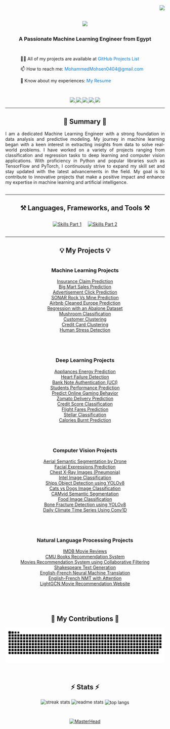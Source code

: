 <img align="right" src="https://visitor-badge.laobi.icu/badge?page_id=MohammedMohsen0404.mohammedmohsen0404" />

<h1 align="center">
    <img src="https://readme-typing-svg.herokuapp.com/?font=Righteous&size=35&center=true&vCenter=true&width=500&height=70&duration=4000&lines=Hi+There!+👋;+I'm+Mohammed+Mohsen!;" />
</h1>

<h3 align="center" style="margin-bottom: 30px;">A Passionate Machine Learning Engineer from Egypt</h3>


<div align="center" style="margin-bottom: 30px;">
  <div style="display: flex; align-items: center; justify-content: center;">
    <div style="text-align: left; margin-right: 20px;">
      <p>👨‍💻 All of my projects are available at <a href="https://github.com/MohammedMohsen0404/Projects_List" target="_blank" style="text-decoration: none; color: #007bff;">GitHub Projects List</a></p>
      <p>📫 How to reach me: <a href="mailto:MohammedMohsen0404@gmail.com" style="text-decoration: none; color: #007bff;">MohammedMohsen0404@gmail.com</a></p>
      <p>📄 Know about my experiences: <a href="https://drive.google.com/file/d/1cDVFbpKWfyZB8kCXffg_4JApRphxxDbU/view?usp=sharing" target="_blank" style="text-decoration: none; color: #007bff;">My Resume</a></p>
    </div>
    <!-- Removed Coding Image -->
  </div>
</div>

<div align="center"> 
  <a href="https://www.linkedin.com/in/mohammed-mohsen-323994276/" target="_blank">
    <img src="https://img.shields.io/badge/LinkedIn-0077B5?style=for-the-badge&logo=linkedin&logoColor=white" />
  </a>
  <a href="https://www.kaggle.com/mohammedmohsen0404" target="_blank">
    <img src="https://img.shields.io/badge/Kaggle-20BEFF?style=for-the-badge&logo=kaggle&logoColor=white" />
  </a>
  <a href="https://www.freelancer.com/u/mohammedmohsen04" target="_blank">
    <img src="https://img.shields.io/badge/Freelancer-0078FF?style=for-the-badge&logo=freelancer&logoColor=white" />
  </a>
  <a href="https://www.upwork.com/freelancers/~01e18965bd893d67e3?mp_source=share" target="_blank">
    <img src="https://img.shields.io/badge/Upwork-6FDA44?style=for-the-badge&logo=upwork&logoColor=white" />
  </a>
  <a href="https://www.notion.so/Preprocessing-Pipeline-e317b357e94b4d9480f977f1a782dd32" target="_blank">
    <img src="https://img.shields.io/badge/Notion-000000?style=for-the-badge&logo=notion&logoColor=white" />
  </a>
</div>
<hr/>

<h2 align="center">📜 Summary 📜</h2>
<div align="center" style="max-width: 600px; margin-bottom: 30px;">
  <p style="text-align: justify;">
    I am a dedicated Machine Learning Engineer with a strong foundation in data analysis and predictive modeling. My journey in machine learning began with a keen interest in extracting insights from data to solve real-world problems. I have worked on a variety of projects ranging from classification and regression tasks to deep learning and computer vision applications. With proficiency in Python and popular libraries such as TensorFlow and PyTorch, I continuously strive to expand my skill set and stay updated with the latest advancements in the field. My goal is to contribute to innovative projects that make a positive impact and enhance my expertise in machine learning and artificial intelligence.
  </p>
</div>

<hr/>

<h2 align="center">⚒️ Languages, Frameworks, and Tools ⚒️</h2>

<div align="center" style="margin-top: 30px;">
  <div style="display: flex; flex-wrap: wrap; justify-content: center; gap: 20px;">
    <a href="https://go-skill-icons.vercel.app/">
      <img src="https://go-skill-icons.vercel.app/api/icons?i=numpy,pandas,matplotlib,seaborn,scipy,scikitlearn" alt="Skills Part 1" style="max-width: 150px;" />
    </a>
    <a href="https://go-skill-icons.vercel.app/">
      <img src="https://go-skill-icons.vercel.app/api/icons?i=tensorflow,pytorch,python,huggingface,kaggle,git,github" alt="Skills Part 2" style="max-width: 150px;" />
    </a>
  </div>
</div>

<br/>
<hr/>

<h2 align="center">💡 My Projects 💡</h2>

<!-- Container for all sections -->
<div style="display: flex; flex-direction: column; align-items: center;">

 <!-- Machine Learning Projects -->
<div style="text-align: center; margin-bottom: 40px;">
  <h3>Machine Learning Projects</h3>
  <ul style="list-style-type: none; padding: 0;">
    <li><a href="https://github.com/MohammedMohsen0404/Starting-Is-All-You-Need/tree/main/Proj01_Insurance_Claim_Prediction" target="_blank">Insurance Claim Prediction</a></li>
    <li><a href="https://github.com/MohammedMohsen0404/Starting-Is-All-You-Need/tree/main/Proj02_Big_Mart_Sales_Prediction" target="_blank">Big Mart Sales Prediction</a></li>
    <li><a href="https://github.com/MohammedMohsen0404/Starting-Is-All-You-Need/tree/main/Proj04_Advertisement" target="_blank">Advertisement Click Prediction</a></li>
    <li><a href="https://github.com/MohammedMohsen0404/Starting-Is-All-You-Need/tree/main/Proj06_SONAR_Rock_Vs_Mine_Prediction" target="_blank">SONAR Rock Vs Mine Prediction</a></li>
    <li><a href="https://github.com/MohammedMohsen0404/Starting-Is-All-You-Need/tree/main/Proj07_Airbnb_Prediction" target="_blank">Airbnb Cleaned Europe Prediction</a></li>
    <li><a href="https://github.com/MohammedMohsen0404/Starting-Is-All-You-Need/tree/main/Proj08_Abalone_Dataset" target="_blank">Regression with an Abalone Dataset</a></li>
    <li><a href="https://github.com/MohammedMohsen0404/Starting-Is-All-You-Need/tree/main/Proj09_Mushroom_Classification" target="_blank">Mushroom Classification</a></li>
    <li><a href="https://github.com/MohammedMohsen0404/Starting-Is-All-You-Need/tree/main/Proj10_Customer_Clustering" target="_blank">Customer Clustering</a></li>
    <li><a href="https://github.com/MohammedMohsen0404/Starting-Is-All-You-Need/tree/main/Proj11_Credit_Card_Clustering" target="_blank">Credit Card Clustering</a></li>
    <li><a href="https://github.com/MohammedMohsen0404/Starting-Is-All-You-Need/tree/main/Proj12_Human_Stress_Detection" target="_blank">Human Stress Detection</a></li>
  </ul>
</div>


<div style="text-align: center; margin-bottom: 40px;">
  <h3>Deep Learning Projects</h3>
  <ul style="list-style-type: none; padding: 0;">
    <li><a href="https://github.com/MohammedMohsen0404/Starting-Is-All-You-Need/tree/main/Proj13_Appliances_Energy_Prediction" target="_blank">Appliances Energy Prediction</a></li>
    <li><a href="https://github.com/MohammedMohsen0404/Starting-Is-All-You-Need/tree/main/Proj03_Heart_Failure_Detection" target="_blank">Heart Failure Detection</a></li>
    <li><a href="https://github.com/MohammedMohsen0404/Starting-Is-All-You-Need/tree/main/Proj05_Bank_Note_Authentication_UCI" target="_blank">Bank Note Authentication (UCI)</a></li>
    <li><a href="https://github.com/MohammedMohsen0404/Starting-Is-All-You-Need/tree/main/Proj14_Students_Performance_Prediction" target="_blank">Students Performance Prediction</a></li>
    <li><a href="https://github.com/MohammedMohsen0404/Starting-Is-All-You-Need/tree/main/Proj15_Predict-online-gaming-behavior" target="_blank">Predict Online Gaming Behavior</a></li>
    <li><a href="https://github.com/MohammedMohsen0404/Starting-Is-All-You-Need/tree/main/Proj16_Zomato_Delivery_Prediction" target="_blank">Zomato Delivery Prediction</a></li>
    <li><a href="https://github.com/MohammedMohsen0404/Starting-Is-All-You-Need/tree/main/Proj17_Credit-score-classification" target="_blank">Credit Score Classification</a></li>
    <li><a href="https://github.com/MohammedMohsen0404/Starting-Is-All-You-Need/tree/main/Proj18_Flight_Fares_Prediction" target="_blank">Flight Fares Prediction</a></li>
    <li><a href="https://github.com/MohammedMohsen0404/Starting-Is-All-You-Need/tree/main/Proj19_Stellar_Classification" target="_blank">Stellar Classification</a></li>
    <li><a href="https://github.com/MohammedMohsen0404/Starting-Is-All-You-Need/tree/main/Proj20_Caloriees_Burnt_Prediction" target="_blank">Calories Burnt Prediction</a></li>
  </ul>
</div>

<div style="text-align: center; margin-bottom: 40px;">
  <h3>Computer Vision Projects</h3>
  <ul style="list-style-type: none; padding: 0;">
    <li><a href="https://github.com/MohammedMohsen0404/Starting-Is-All-You-Need/tree/main/Proj27_CV_Aerial_Semantic_Segmentation_by_Drone" target="_blank">Aerial Semantic Segmentation by Drone</a></li>
    <li><a href="https://github.com/MohammedMohsen0404/Starting-Is-All-You-Need/tree/main/Proj24_CV_Facial_Expressions_Prediction" target="_blank">Facial Expressions Prediction</a></li>
    <li><a href="https://github.com/MohammedMohsen0404/Starting-Is-All-You-Need/tree/main/Proj23_CV_Chest_X-Ray_Images_Pneumonia" target="_blank">Chest X-Ray Images (Pneumonia)</a></li>
    <li><a href="https://github.com/MohammedMohsen0404/Starting-Is-All-You-Need/tree/main/Proj22_CV_Intel_Image_Classification" target="_blank">Intel Image Classification</a></li>
    <li><a href="https://github.com/MohammedMohsen0404/Starting-Is-All-You-Need/tree/main/Proj28_CV_Ships_Object_Detection_using_YOLOv8" target="_blank">Ships Object Detection using YOLOv8</a></li>
    <li><a href="https://github.com/MohammedMohsen0404/Starting-Is-All-You-Need/tree/main/Proj21_CV_Cats_vs_Dogs_Image_Classification" target="_blank">Cats vs Dogs Image Classification</a></li>
    <li><a href="https://github.com/MohammedMohsen0404/Starting-Is-All-You-Need/tree/main/Proj25_CV_CAMvid_semantic_segmentation" target="_blank">CAMvid Semantic Segmentation</a></li>
    <li><a href="https://github.com/MohammedMohsen0404/Starting-Is-All-You-Need/tree/main/Proj26_CV_Food_Image_Classification" target="_blank">Food Image Classification</a></li>
    <li><a href="https://github.com/MohammedMohsen0404/Starting-Is-All-You-Need/tree/main/Proj29_CV_Bone_Fracture_Detection_using_YOLOv8" target="_blank">Bone Fracture Detection using YOLOv8</a></li>
    <li><a href="https://github.com/MohammedMohsen0404/Starting-Is-All-You-Need/tree/main/Proj30_Daily_Climate_time_series" target="_blank">Daily Climate Time Series Using Conv1D</a></li>
  </ul>
</div>

<!-- Natural Language Processing Projects -->
<div style="text-align: center;">
  <h3>Natural Language Processing Projects</h3>
  <ul style="list-style-type: none; padding: 0;">
    <li><a href="https://github.com/MohammedMohsen0404/Starting-Is-All-You-Need/tree/main/Proj31_NLP_IMDB_Movie_Reviews" target="_blank">IMDB Movie Reviews</a></li>
    <li><a href="https://github.com/MohammedMohsen0404/Starting-Is-All-You-Need/tree/main/Proj32_NLP_CMU_Books_Recommendation_System" target="_blank">CMU Books Recommendation System</a></li>
    <li><a href="https://github.com/MohammedMohsen0404/Starting-Is-All-You-Need/tree/main/Proj33_NLP_Movies_RS_using_Collaborative_Filtering" target="_blank">Movies Recommendation System using Collaborative Filtering</a></li>
    <li><a href="https://github.com/MohammedMohsen0404/Starting-Is-All-You-Need/tree/main/Proj34_NLP_Shakespeare_Text_Generation" target="_blank">Shakespeare Text Generation</a></li>
    <li><a href="https://github.com/MohammedMohsen0404/Starting-Is-All-You-Need/tree/main/Proj35_NLP_English_French_Neural_Machine_Translation" target="_blank">English-French Neural Machine Translation</a></li>
    <li><a href="https://github.com/MohammedMohsen0404/Starting-Is-All-You-Need/tree/main/Proj36_NLP_English_French_NMT_with_Attention" target="_blank">English-French NMT with Attention</a></li>
    <li><a href="https://github.com/MohammedMohsen0404/Effort-Is-All-You-Need/tree/main/LightGCN_Movie_Recommendation_Website" target="_blank">LightGCN Movie Recommendation Website</a></li>
  </ul>
</div>

<br/>
<hr/>

<h2 align="center">🐍 My Contributions 🐍</h2>
<div align="center">
  <img alt="snake eating my contributions" src="https://raw.githubusercontent.com/MohammedMohsen0404/MohammedMohsen0404/output/github-contribution-grid-snake.svg" />
</div>
<hr/>

<h2 align="center">⚡ Stats ⚡</h2>
<div align="center">
  <img width=390 src="https://github-readme-streak-stats.herokuapp.com/?user=MohammedMohsen0404&count_private=true&theme=default&border_radius=10" alt="streak stats"/>
  <img width=390 src="https://github-readme-stats.vercel.app/api?username=MohammedMohsen0404&count_private=true&show_icons=true&theme=default&border_radius=10" alt="readme stats" />
  <img width=325 align="center" src="https://github-readme-stats.vercel.app/api/top-langs/?username=MohammedMohsen0404&hide=HTML&langs_count=8&layout=compact&theme=default&border_radius=10" alt="top langs" />
</div>
<hr/>

[![MasterHead](https://drive.google.com/uc?export=view&id=1KESppGG2yC30oyqrv80iHqvVBsFiGYQ4)](https://rishavchanda.io)
